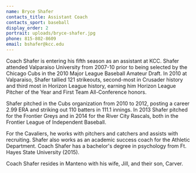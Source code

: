 ```yaml
---
name: Bryce Shafer
contacts_title: Assistant Coach
contacts_sport: baseball
display_order: 2
portrait: uploads/bryce-shafer.jpg
phone: 815-802-8609
email: bshafer@kcc.edu
---
```


Coach Shafer is entering his fifth season as an assistant at KCC. Shafer attended Valparaiso University from 2007-10 prior to being selected by the Chicago Cubs in the 2010 Major League Baseball Amateur Draft. In 2010 at Valparaiso, Shafer tallied 121 strikeouts, second-most in Crusader history and third m​ost in Horizon League history, earning him Horizon League Pitcher of the Year and First Team All-Conference honors.

Shafer pitched in the Cubs organization from 2010 to 2012, posting a career 2.99 ERA and striking out 110 batters in 111.1 innings. In 2013 Shafer pitched for the Frontier Greys and in 2014 for the River City Rascals, both in the Frontier League of Independent Baseball.

For the Cavaliers, he works with pitchers and catchers and assists with recruiting. Shafer also works as an academic success coach for the Athletic Department. Coach Shafer has a bachelor's degree in psychology from Ft. Hayes State University (2015).

Coach Shafer resides in Manteno with his wife, Jill, and their son, Carver.